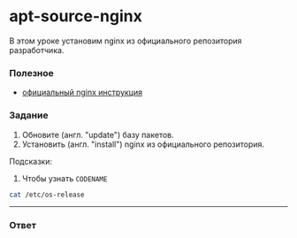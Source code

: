 # apt-source-nginx

В этом уроке установим nginx из официального репозитория разработчика.

### Полезное

- [официальный nginx инструкция](https://docs.nginx.com/nginx/admin-guide/installing-nginx/installing-nginx-open-source/#installing-a-prebuilt-debian-package-from-the-official-nginx-repository)

### Задание

1. Обновите (англ. "update") базу пакетов.
2. Установить (англ. "install") nginx из официального репозитория.

Подсказки:

1. Чтобы узнать `CODENAME`

```bash
cat /etc/os-release
```

---

### Ответ

